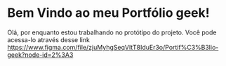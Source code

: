 # Bem Vindo ao meu Portfólio geek!

Olá, por enquanto estou trabalhando no protótipo do projeto.
Você pode acessa-lo através desse link <https://www.figma.com/file/zjuMyhgSeqVItT8IduEr3o/Portif%C3%B3lio-geek?node-id=2%3A3>